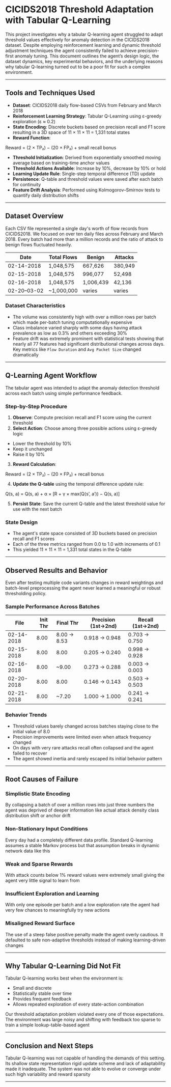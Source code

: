 
# CICIDS2018 Threshold Adaptation with Tabular Q-Learning

This project investigates why a tabular Q-learning agent struggled to adapt threshold values effectively for anomaly detection in the CICIDS2018 dataset. Despite employing reinforcement learning and dynamic threshold adjustment techniques the agent consistently failed to achieve precision-first anomaly tuning. This document outlines the agent’s design logic, the dataset dynamics, key experimental behaviors, and the underlying reasons why tabular Q-learning turned out to be a poor fit for such a complex environment.

---

## Tools and Techniques Used

- **Dataset**: CICIDS2018 daily flow-based CSVs from February and March 2018  
- **Reinforcement Learning Strategy**: Tabular Q-Learning using ε-greedy exploration (ε ≈ 0.2)  
- **State Encoding**: Discrete buckets based on precision recall and F1 score resulting in a 3D space of 11 × 11 × 11 = 1,331 total states  
- **Reward Function**:  

Reward = (2 × TP₂) − (20 × FP₂) + small recall bonus

- **Threshold Initialization**: Derived from exponentially smoothed moving average based on training-time anchor values  
- **Threshold Actions Available**: Increase by 10%, decrease by 10% or hold  
- **Learning Update Rule**: Single-step temporal difference (TD) update  
- **Persistence**: Q-table and threshold values were saved after each batch for continuity  
- **Feature Drift Analysis**: Performed using Kolmogorov–Smirnov tests to quantify daily distribution shifts

---

## Dataset Overview

Each CSV file represented a single day's worth of flow records from CICIDS2018. We focused on over ten daily files across February and March 2018. Every batch had more than a million records and the ratio of attack to benign flows fluctuated heavily.

| Date         | Total Flows | Benign       | Attacks     |
|--------------|-------------|--------------|-------------|
| 02-14-2018   | 1,048,575   | 667,626      | 380,949     |
| 02-15-2018   | 1,048,575   | 996,077      | 52,498      |
| 02-16-2018   | 1,048,575   | 1,006,439    | 42,136      |
| 02-20–03-02  | ~1,000,000  | varies       | varies      |

### Dataset Characteristics

- The volume was consistently high with over a million rows per batch which made per-batch tuning computationally expensive  
- Class imbalance varied sharply with some days having attack prevalence as low as 0.3% and others exceeding 30%  
- Feature drift was extremely prominent with statistical tests showing that nearly all 77 features had significant distributional changes across days. Key metrics like `Flow Duration` and `Avg Packet Size` changed dramatically

---

## Q-Learning Agent Workflow

The tabular agent was intended to adapt the anomaly detection threshold across each batch using simple performance feedback.

### Step-by-Step Procedure

1. **Observe**: Compute precision recall and F1 score using the current threshold  
2. **Select Action**: Choose among three possible actions using ε-greedy logic  
 - Lower the threshold by 10%  
 - Keep it unchanged  
 - Raise it by 10%  
3. **Reward Calculation**:  

Reward = (2 × TP₂) − (20 × FP₂) + recall bonus

4. **Update the Q-table** using the temporal difference update rule:  

Q(s, a) = Q(s, a) + α × [R + γ × max(Q(s’, a’)) − Q(s, a)]

5. **Persist State**: Save the current Q-table and the latest threshold value for use with the next batch

### State Design

- The agent's state space consisted of 3D buckets based on precision recall and F1 scores  
- Each of the three metrics ranged from 0.0 to 1.0 with increments of 0.1  
- This yielded 11 × 11 × 11 = 1,331 total states in the Q-table

---

## Observed Results and Behavior

Even after testing multiple code variants changes in reward weightings and batch-level preprocessing the agent never learned a meaningful or robust thresholding policy.

### Sample Performance Across Batches

| File          | Init Thr | Final Thr   | Precision (1st→2nd) | Recall (1st→2nd) |
|---------------|----------|-------------|----------------------|------------------|
| 02-14-2018    | 8.00     | 8.00 → 8.53 | 0.918 → 0.948        | 0.703 → 0.750    |
| 02-15-2018    | 8.00     | 8.00        | 0.205 → 0.240        | 0.998 → 0.928    |
| 02-16-2018    | 8.00     | ~9.00       | 0.273 → 0.288        | 0.003 → 0.003    |
| 02-20-2018    | 8.00     | 8.00        | 0.146 → 0.143        | 0.503 → 0.503    |
| 02-21-2018    | 8.00     | ~7.20       | 1.000 → 1.000        | 0.241 → 0.241    |

### Behavior Trends

- Threshold values barely changed across batches staying close to the initial value of 8.0  
- Precision improvements were limited even when attack frequency changed  
- On days with very rare attacks recall often collapsed and the agent failed to recover  
- The agent showed inertia and rarely escaped its initial behavior pattern

---

## Root Causes of Failure

### Simplistic State Encoding

By collapsing a batch of over a million rows into just three numbers the agent was deprived of deeper information like actual attack density class distribution shift or anchor drift

### Non-Stationary Input Conditions

Every day had a completely different data profile. Standard Q-learning assumes a stable Markov process but that assumption breaks in dynamic network data like this

### Weak and Sparse Rewards

With attack counts below 1% reward values were extremely small giving the agent very little signal to learn from

### Insufficient Exploration and Learning

With only one episode per batch and a low exploration rate the agent had very few chances to meaningfully try new actions

### Misaligned Reward Surface

The use of a steep false positive penalty made the agent overly cautious. It defaulted to safe non-adaptive thresholds instead of making learning-driven changes

---

## Why Tabular Q-Learning Did Not Fit

Tabular Q-learning works best when the environment is:

- Small and discrete  
- Statistically stable over time  
- Provides frequent feedback  
- Allows repeated exploration of every state-action combination

Our threshold adaptation problem violated every one of those expectations. The environment was large noisy and shifting with feedback too sparse to train a simple lookup-table-based agent

---

## Conclusion and Next Steps

Tabular Q-learning was not capable of handling the demands of this setting. Its shallow state representation rigid update scheme and lack of adaptability made it inadequate. The system was not able to evolve or converge under such high variability and reward sparsity

---